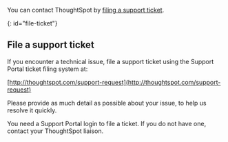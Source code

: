 You can contact ThoughtSpot by [filing a support ticket](#file-ticket).

{: id="file-ticket"}
## File a support ticket

If you encounter a technical issue, file a support ticket using the Support Portal ticket filing system at:

[http://thoughtspot.com/support-request](http://thoughtspot.com/support-request)

Please provide as much detail as possible about your issue, to help us resolve it quickly.

You need a Support Portal login to file a ticket. If you do not have one, contact your ThoughtSpot liaison.
